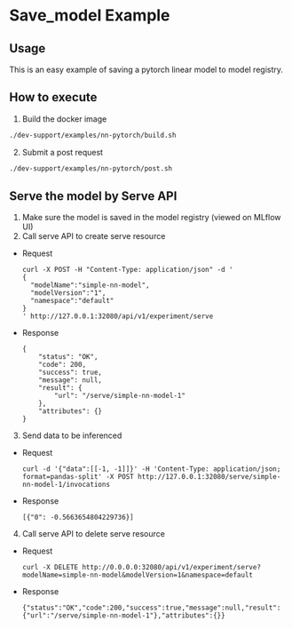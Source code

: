 # Save_model Example

## Usage
This is an easy example of saving a pytorch linear model to model registry.

## How to execute

1. Build the docker image

```bash
./dev-support/examples/nn-pytorch/build.sh
```

2. Submit a post request

```bash
./dev-support/examples/nn-pytorch/post.sh
```

## Serve the model by Serve API

1. Make sure the model is saved in the model registry (viewed on MLflow UI)
2. Call serve API to create serve resource
- Request
  ```
  curl -X POST -H "Content-Type: application/json" -d '
  {
    "modelName":"simple-nn-model",
    "modelVersion":"1",
    "namespace":"default"
  }
  ' http://127.0.0.1:32080/api/v1/experiment/serve
  ```
- Response
  ```
  {
      "status": "OK",
      "code": 200,
      "success": true,
      "message": null,
      "result": {
          "url": "/serve/simple-nn-model-1"
      },
      "attributes": {}
  }
  ```

3. Send data to be inferenced
- Request
  ```
  curl -d '{"data":[[-1, -1]]}' -H 'Content-Type: application/json; format=pandas-split' -X POST http://127.0.0.1:32080/serve/simple-nn-model-1/invocations
  ```
- Response
  ```
  [{"0": -0.5663654804229736}]
  ```
4. Call serve API to delete serve resource
- Request
  ```
  curl -X DELETE http://0.0.0.0:32080/api/v1/experiment/serve?modelName=simple-nn-model&modelVersion=1&namespace=default
  ```
- Response
  ```
  {"status":"OK","code":200,"success":true,"message":null,"result":{"url":"/serve/simple-nn-model-1"},"attributes":{}}
  ```